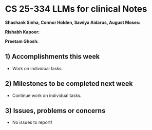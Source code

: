 # CS 25-334 LLMs for clinical Notes
**Shashank Sinha, Connor Holden, Sawiya Aidarus, August Moses:**

**Rishabh Kapoor:**

**Preetam Ghosh:**

## 1) Accomplishments this week ##
   - Work on individual tasks.
## 2) Milestones to be completed next week ##
   - Continue work on individual tasks.
## 3) Issues, problems or concerns ##
   - No issues to report!
